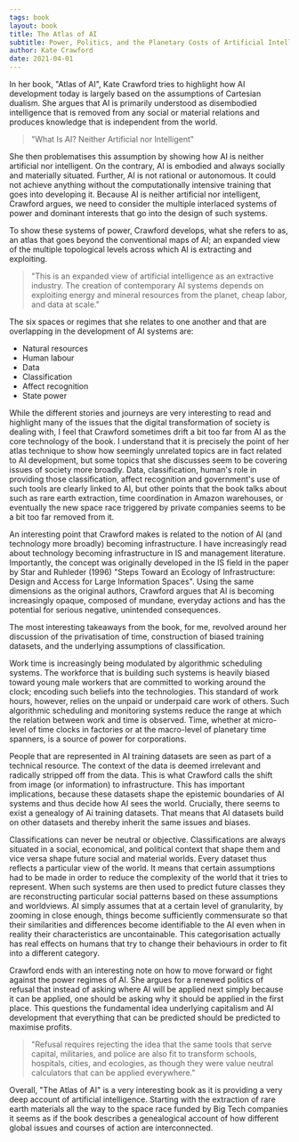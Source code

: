 ```yaml
---
tags: book
layout: book
title: The Atlas of AI
subtitle: Power, Politics, and the Planetary Costs of Artificial Intelligence
author: Kate Crawford
date: 2021-04-01
---
```


In her book, "Atlas of AI", Kate Crawford tries to highlight how AI development today is largely based on the assumptions of Cartesian dualism.
She argues that AI is primarily understood as disembodied intelligence that is removed from any social or material relations and produces knowledge that is independent from the world.

> "What Is AI? Neither Artificial nor Intelligent"

She then problematises this assumption by showing how AI is neither artificial nor intelligent.
On the contrary, AI is embodied and always socially and materially situated.
Further, AI is not rational or autonomous.
It could not achieve anything without the computationally intensive training that goes into developing it.
Because AI is neither artificial nor intelligent, Crawford argues, we need to consider the multiple interlaced systems of power and dominant interests that go into the design of such systems.

To show these systems of power, Crawford develops, what she refers to as, an atlas that goes beyond the conventional maps of AI; an expanded view of the multiple topological levels across which AI is extracting and exploiting.

> "This is an expanded view of artificial intelligence as an extractive industry. The creation of contemporary AI systems depends on exploiting energy and mineral resources from the planet, cheap labor, and data at scale."

The six spaces or regimes that she relates to one another and that are overlapping in the development of AI systems are:

- Natural resources
- Human labour
- Data
- Classification
- Affect recognition
- State power

While the different stories and journeys are very interesting to read and highlight many of the issues that the digital transformation of society is dealing with, I feel that Crawford sometimes drift a bit too far from AI as the core technology of the book.
I understand that it is precisely the point of her atlas technique to show how seemingly unrelated topics are in fact related to AI development, but some topics that she discusses seem to be covering issues of society more broadly.
Data, classification, human's role in providing those classification, affect recognition and government's use of such tools are clearly linked to AI, but other points that the book talks about such as rare earth extraction, time coordination in Amazon warehouses, or eventually the new space race triggered by private companies seems to be a bit too far removed from it.

An interesting point that Crawford makes is related to the notion of AI (and technology more broadly) becoming infrastructure.
I have increasingly read about technology becoming infrastructure in IS and management literature.
Importantly, the concept was originally developed in the IS field in the paper by Star and Ruhleder (1996) "Steps Toward an Ecology of Infrastructure: Design and Access for Large Information Spaces".
Using the same dimensions as the original authors, Crawford argues that AI is becoming increasingly opaque, composed of mundane, everyday actions and has the potential for serious negative, unintended consequences.

The most interesting takeaways from the book, for me, revolved around her discussion of the privatisation of time, construction of biased training datasets, and the underlying assumptions of classification.

Work time is increasingly being modulated by algorithmic scheduling systems.
The workforce that is building such systems is heavily biased toward young male workers that are committed to working around the clock; encoding such beliefs into the technologies.
This standard of work hours, however, relies on the unpaid or underpaid care work of others.
Such algorithmic scheduling and monitoring systems reduce the range at which the relation between work and time is observed.
Time, whether at micro-level of time clocks in factories or at the macro-level of planetary time spanners, is a source of power for corporations.

People that are represented in AI training datasets are seen as part of a technical resource.
The context of the data is deemed irrelevant and radically stripped off from the data.
This is what Crawford calls the shift from image (or information) to infrastructure.
This has important implications, because these datasets shape the epistemic boundaries of AI systems and thus decide how AI sees the world.
Crucially, there seems to exist a genealogy of Ai training datasets.
That means that AI datasets build on other datasets and thereby inherit the same issues and biases.

Classifications can never be neutral or objective.
Classifications are always situated in a social, economical, and political context that shape them and vice versa shape future social and material worlds.
Every dataset thus reflects a particular view of the world.
It means that certain assumptions had to be made in order to reduce the complexity of the world that it tries to represent.
When such systems are then used to predict future classes they are reconstructing particular social patterns based on these assumptions and worldviews.
AI simply assumes that at a certain level of granularity, by zooming in close enough, things become sufficiently commensurate so that their similarities and differences become identifiable to the AI even when in reality their characteristics are uncontainable.
This categorisation actually has real effects on humans that try to change their behaviours in order to fit into a different category.

Crawford ends with an interesting note on how to move forward or fight against the power regimes of AI.
She argues for a renewed politics of refusal that instead of asking where AI will be applied next simply because it can be applied, one should be asking why it should be applied in the first place.
This questions the fundamental idea underlying capitalism and AI development that everything that can be predicted should be predicted to maximise profits.

> "Refusal requires rejecting the idea that the same tools that serve capital, militaries, and police are also fit to transform schools, hospitals, cities, and ecologies, as though they were value neutral calculators that can be applied everywhere."

Overall, "The Atlas of AI" is a very interesting book as it is providing a very deep account of artificial intelligence.
Starting with the extraction of rare earth materials all the way to the space race funded by Big Tech companies it seems as if the book describes a genealogical account of how different global issues and courses of action are interconnected.